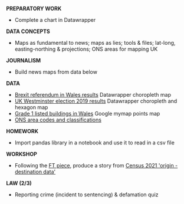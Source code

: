 **PREPARATORY WORK**

- Complete a chart in Datawrapper

**DATA CONCEPTS**

- Maps as fundamental to news; maps as lies; tools & files; lat-long, easting-northing &  projections; ONS areas for mapping UK

**JOURNALISM**
- Build news maps from data below

**DATA**

- [Brexit referendum in Wales results](https://www.electoralcommission.org.uk/who-we-are-and-what-we-do/elections-and-referendums/our-reports-and-data-past-elections-and-referendums/results-and-turnout-eu-referendum/eu-referendum-results-region-wales) Datawrapper choropleth map
- [UK Westminster election 2019 results](https://www.google.com/url?sa=t&rct=j&q=&esrc=s&source=web&cd=&ved=2ahUKEwjfq5nm3K-CAxXjQEEAHc9LBTMQFnoECBEQAQ&url=https%3A%2F%2Fwww.electoralcommission.org.uk%2Fsites%2Fdefault%2Ffiles%2F2020-05%2FUKPGE%25202019-%2520Electoral%2520Data-Website.xlsx&usg=AOvVaw0pXGxmVyghaXYB44vCw9wr&opi=89978449) Datawrapper choropleth and hexagon map
- [Grade 1 listed buildings in Wales](https://datamap.gov.wales/layers/inspire-wg:Cadw_ListedBuildings) Google mymap points map
- [ONS area codes and classifications](https://geoportal.statistics.gov.uk/datasets/ons::register-of-geographic-codes-may-2023-for-the-united-kingdom/about)

**HOMEWORK**

- Import pandas library in a notebook and use it to read in a csv file

**WORKSHOP**

- Following the [FT piece](https://www.ft.com/content/41ab1a66-c8fc-44b1-8cf6-3b916a97ec08), produce a story from [Census 2021 'origin - destination data'](https://www.nomisweb.co.uk/sources/census_2021_od)

**LAW (2/3)**

- Reporting crime (incident to sentencing) & defamation quiz